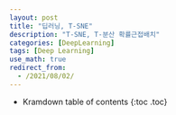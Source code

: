 ```yaml
---
layout: post
title: "딥러닝, T-SNE"
description: "T-SNE, T-분산 확률근접배치"
categories: [DeepLearning]
tags: [Deep Learning]
use_math: true
redirect_from:
  - /2021/08/02/
---
```


* Kramdown table of contents
{:toc .toc}      
